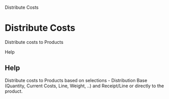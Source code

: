 
Distribute Costs
# Distribute Costs


Distribute costs to Products

Help
## Help

Distribute costs to Products based on selections - Distribution Base (Quantity, Current Costs, Line, Weight, ..) and Receipt/Line or directly to the product.
